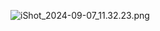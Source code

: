 ![iShot_2024-09-07_11.32.23.png](https://enryh-image-1302512306.cos.ap-chongqing.myqcloud.com/picgo/iShot_2024-09-07_11.32.23.png)
